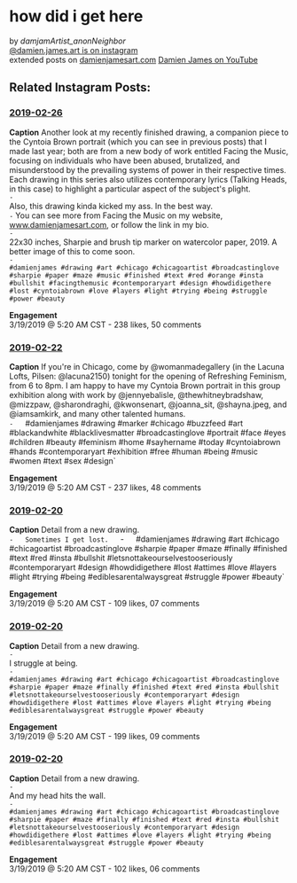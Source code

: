 #  how did i get here  
by _damjamArtist_anonNeighbor_   
[@damien.james.art is on instagram](https://www.instagram.com/damien.james.art/)     
extended posts on [damienjamesart.com](https://damienjamesart.com/) 
[Damien James on YouTube](https://www.youtube.com/channel/UC36OFyicDq7_SDbVjLcce5w)  
  
## Related Instagram Posts: 
### [2019-02-26](https://www.instagram.com/p/BuXI3JVBlWK/)  
**Caption**
Another look at my recently finished drawing, a companion piece to the Cyntoia Brown portrait (which you can see in previous posts) that I made last year; both are from a new body of work entitled Facing the Music, focusing on individuals who have been abused, brutalized, and misunderstood by the prevailing systems of power in their respective times. Each drawing in this series also utilizes contemporary lyrics (Talking Heads, in this case) to highlight a particular aspect of the subject's plight.  
`-`  
Also, this drawing kinda kicked my ass. In the best way.  
`-` 
You can see more from Facing the Music on my website, www.damienjamesart.com, or follow the link in my bio.  
`-`  
22x30 inches, Sharpie and brush tip marker on watercolor paper, 2019. A better image of this to come soon.  
`-`  
`#damienjames #drawing #art #chicago #chicagoartist #broadcastinglove #sharpie #paper #maze #music #finished #text #red #orange #insta #bullshit #facingthemusic #contemporaryart #design #howdidigethere #lost #cyntoiabrown #love #layers #light #trying #being #struggle #power #beauty`   
  
**Engagement**   
3/19/2019 @ 5:20 AM CST - 238 likes, 50 comments   
  
### [2019-02-22](https://www.instagram.com/p/BuL6L6sAwpb/) 
**Caption**
If you're in Chicago, come by @womanmadegallery (in the Lacuna Lofts, Pilsen: @lacuna2150) tonight for the opening of Refreshing Feminism, from 6 to 8pm. I am happy to have my Cyntoia Brown portrait in this group exhibition along with work by @jennyebalisle, @thewhitneybradshaw, @mizzpaw, @sharondraghi, @kwonsenart, @joanna_sit, @shayna.jpeg, and @iamsamkirk, and many other talented humans.  
`-  
`#damienjames #drawing #marker #chicago #buzzfeed #art #blackandwhite #blacklivesmatter #broadcastinglove #portrait #face #eyes #children #beauty #feminism #home #sayhername #today #cyntoiabrown #hands #contemporaryart #exhibition #free #human #being #music #women #text #sex #design`  
  
**Engagement**   
3/19/2019 @ 5:20 AM CST - 237 likes, 48 comments   
  
  
### [2019-02-20](https://www.instagram.com/p/BuHqc6OhnJs/) 
**Caption**
Detail from a new drawing.  
`-  
Sometimes I get lost.  
`-`  
`#damienjames #drawing #art #chicago #chicagoartist #broadcastinglove #sharpie #paper #maze #finally #finished #text #red #insta #bullshit #letsnottakeourselvestooseriously #contemporaryart #design #howdidigethere #lost #attimes #love #layers #light #trying #being #ediblesarentalwaysgreat #struggle #power #beauty`  
  
**Engagement**   
3/19/2019 @ 5:20 AM CST - 109 likes, 07 comments   
  
### [2019-02-20](https://www.instagram.com/p/BuHqZgtB-nS/) 
**Caption**
Detail from a new drawing.  
`-`  
I struggle at being.  
`-`  
`#damienjames #drawing #art #chicago #chicagoartist #broadcastinglove #sharpie #paper #maze #finally #finished #text #red #insta #bullshit #letsnottakeourselvestooseriously #contemporaryart #design #howdidigethere #lost #attimes #love #layers #light #trying #being #ediblesarentalwaysgreat #struggle #power #beauty`  
    
**Engagement**   
3/19/2019 @ 5:20 AM CST - 199 likes, 09 comments  
  
### [2019-02-20](https://www.instagram.com/p/BuHqVTMhm0H/) 
**Caption**
Detail from a new drawing.  
`-`   
And my head hits the wall.  
`-`  
`#damienjames #drawing #art #chicago #chicagoartist #broadcastinglove #sharpie #paper #maze #finally #finished #text #red #insta #bullshit #letsnottakeourselvestooseriously #contemporaryart #design #howdidigethere #lost #attimes #love #layers #light #trying #being #ediblesarentalwaysgreat #struggle #power #beauty`    
    
**Engagement**   
3/19/2019 @ 5:20 AM CST - 102 likes, 06 comments  
